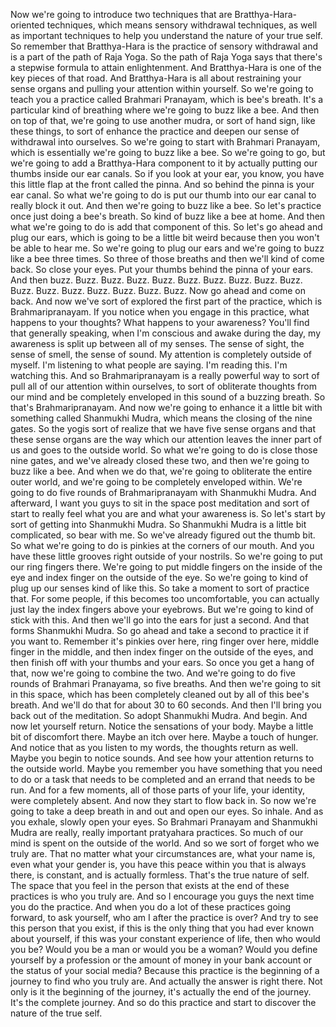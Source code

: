  Now we're going to introduce two techniques that are Bratthya-Hara-oriented techniques, which means sensory withdrawal techniques, as well as important techniques to help you understand the nature of your true self. So remember that Bratthya-Hara is the practice of sensory withdrawal and is a part of the path of Raja Yoga. So the path of Raja Yoga says that there's a stepwise formula to attain enlightenment. And Bratthya-Hara is one of the key pieces of that road. And Bratthya-Hara is all about restraining your sense organs and pulling your attention within yourself. So we're going to teach you a practice called Brahmari Pranayam, which is bee's breath. It's a particular kind of breathing where we're going to buzz like a bee. And then on top of that, we're going to use another mudra, or sort of hand sign, like these things, to sort of enhance the practice and deepen our sense of withdrawal into ourselves. So we're going to start with Brahmari Pranayam, which is essentially we're going to buzz like a bee. So we're going to go, but we're going to add a Bratthya-Hara component to it by actually putting our thumbs inside our ear canals. So if you look at your ear, you know, you have this little flap at the front called the pinna. And so behind the pinna is your ear canal. So what we're going to do is put our thumb into our ear canal to really block it out. And then we're going to buzz like a bee. So let's practice once just doing a bee's breath. So kind of buzz like a bee at home. And then what we're going to do is add that component of this. So let's go ahead and plug our ears, which is going to be a little bit weird because then you won't be able to hear me. So we're going to plug our ears and we're going to buzz like a bee three times. So three of those breaths and then we'll kind of come back. So close your eyes. Put your thumbs behind the pinna of your ears. And then buzz. Buzz. Buzz. Buzz. Buzz. Buzz. Buzz. Buzz. Buzz. Buzz. Buzz. Buzz. Buzz. Buzz. Buzz. Buzz. Buzz. Now go ahead and come on back. And now we've sort of explored the first part of the practice, which is Brahmaripranayam. If you notice when you engage in this practice, what happens to your thoughts? What happens to your awareness? You'll find that generally speaking, when I'm conscious and awake during the day, my awareness is split up between all of my senses. The sense of sight, the sense of smell, the sense of sound. My attention is completely outside of myself. I'm listening to what people are saying. I'm reading this. I'm watching this. And so Brahmaripranayam is a really powerful way to sort of pull all of our attention within ourselves, to sort of obliterate thoughts from our mind and be completely enveloped in this sound of a buzzing breath. So that's Brahmaripranayam. And now we're going to enhance it a little bit with something called Shanmukhi Mudra, which means the closing of the nine gates. So the yogis sort of realize that we have five sense organs and that these sense organs are the way which our attention leaves the inner part of us and goes to the outside world. So what we're going to do is close those nine gates, and we've already closed these two, and then we're going to buzz like a bee. And when we do that, we're going to obliterate the entire outer world, and we're going to be completely enveloped within. We're going to do five rounds of Brahmaripranayam with Shanmukhi Mudra. And afterward, I want you guys to sit in the space post meditation and sort of start to really feel what you are and what your awareness is. So let's start by sort of getting into Shanmukhi Mudra. So Shanmukhi Mudra is a little bit complicated, so bear with me. So we've already figured out the thumb bit. So what we're going to do is pinkies at the corners of our mouth. And you have these little grooves right outside of your nostrils. So we're going to put our ring fingers there. We're going to put middle fingers on the inside of the eye and index finger on the outside of the eye. So we're going to kind of plug up our senses kind of like this. So take a moment to sort of practice that. For some people, if this becomes too uncomfortable, you can actually just lay the index fingers above your eyebrows. But we're going to kind of stick with this. And then we'll go into the ears for just a second. And that forms Shanmukhi Mudra. So go ahead and take a second to practice it if you want to. Remember it's pinkies over here, ring finger over here, middle finger in the middle, and then index finger on the outside of the eyes, and then finish off with your thumbs and your ears. So once you get a hang of that, now we're going to combine the two. And we're going to do five rounds of Brahmari Pranayama, so five breaths. And then we're going to sit in this space, which has been completely cleaned out by all of this bee's breath. And we'll do that for about 30 to 60 seconds. And then I'll bring you back out of the meditation. So adopt Shanmukhi Mudra. And begin. And now let yourself return. Notice the sensations of your body. Maybe a little bit of discomfort there. Maybe an itch over here. Maybe a touch of hunger. And notice that as you listen to my words, the thoughts return as well. Maybe you begin to notice sounds. And see how your attention returns to the outside world. Maybe you remember you have something that you need to do or a task that needs to be completed and an errand that needs to be run. And for a few moments, all of those parts of your life, your identity, were completely absent. And now they start to flow back in. So now we're going to take a deep breath in and out and open our eyes. So inhale. And as you exhale, slowly open your eyes. So Brahmari Pranayam and Shanmukhi Mudra are really, really important pratyahara practices. So much of our mind is spent on the outside of the world. And so we sort of forget who we truly are. That no matter what your circumstances are, what your name is, even what your gender is, you have this peace within you that is always there, is constant, and is actually formless. That's the true nature of self. The space that you feel in the person that exists at the end of these practices is who you truly are. And so I encourage you guys the next time you do the practice. And when you do a lot of these practices going forward, to ask yourself, who am I after the practice is over? And try to see this person that you exist, if this is the only thing that you had ever known about yourself, if this was your constant experience of life, then who would you be? Would you be a man or would you be a woman? Would you define yourself by a profession or the amount of money in your bank account or the status of your social media? Because this practice is the beginning of a journey to find who you truly are. And actually the answer is right there. Not only is it the beginning of the journey, it's actually the end of the journey. It's the complete journey. And so do this practice and start to discover the nature of the true self.